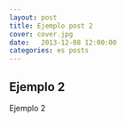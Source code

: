 ```yaml
---
layout: post
title: Ejemplo post 2
cover: cover.jpg
date:   2013-12-08 12:00:00
categories: es posts
---
```


## Ejemplo 2

Ejemplo 2
